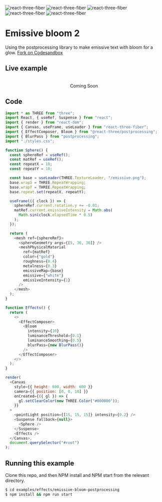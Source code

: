 ![react-three-fiber](https://img.shields.io/badge/dynamic/json?url=https://raw.githubusercontent.com/onion2k/r3f-by-example/develop/examples/effects/emissive-bloom-postprocessing/package.json&label=react-three-fiber&query=$.dependencies['react-three-fiber']&color=green) ![react-three-fiber](https://img.shields.io/badge/dynamic/json?url=https://raw.githubusercontent.com/onion2k/r3f-by-example/develop/examples/effects/emissive-bloom-postprocessing/package.json&label=three&query=$.dependencies['three']&color=green) ![react-three-fiber](https://img.shields.io/badge/dynamic/json?url=https://raw.githubusercontent.com/onion2k/r3f-by-example/develop/examples/effects/emissive-bloom-postprocessing/package.json&label=@react-three/drei&query=$.dependencies['@react-three/drei']&color=green) ![react-three-fiber](https://img.shields.io/badge/dynamic/json?url=https://raw.githubusercontent.com/onion2k/r3f-by-example/develop/examples/effects/emissive-bloom-postprocessing/package.json&label=@react-three/postprocessing&query=$.dependencies['@react-three/postprocessing']&color=green) ![react-three-fiber](https://img.shields.io/badge/dynamic/json?url=https://raw.githubusercontent.com/onion2k/r3f-by-example/develop/examples/effects/emissive-bloom-postprocessing/package.json&label=postprocessing&query=$.dependencies['postprocessing']&color=green)

# Emissive bloom 2

Using the postprocessing library to make emissive text with bloom for a glow. [Fork on Codesandbox](https://githubbox.com/onion2k/r3f-by-example/tree/develop/examples/effects/emissive-bloom-postprocessing)

## Live example
<div align="center">
  <br>
Coming Soon
  <br>
</div>

## Code
```js
import * as THREE from "three";
import React, { useRef, Suspense } from "react";
import { render } from "react-dom";
import { Canvas, useFrame, useLoader } from "react-three-fiber";
import { EffectComposer, Bloom } from "@react-three/postprocessing";
import { BlurPass } from "postprocessing";
import "./styles.css";

function Sphere() {
  const sphereRef = useRef();
  const matRef = useRef();
  const repeatX = 10;
  const repeatY = 10;

  const base = useLoader(THREE.TextureLoader, "/emissive.png");
  base.wrapS = THREE.RepeatWrapping;
  base.wrapT = THREE.RepeatWrapping;
  base.repeat.set(repeatX, repeatY);

  useFrame(({ clock }) => {
    sphereRef.current.rotation.y += -0.01;
    matRef.current.emissiveIntensity = Math.abs(
      Math.sin(clock.elapsedTime * 0.5)
    );
  });

  return (
    <mesh ref={sphereRef}>
      <sphereGeometry args={[5, 36, 36]} />
      <meshPhysicalMaterial
        ref={matRef}
        color={"gold"}
        roughness={0.4}
        metalness={0.3}
        emissiveMap={base}
        emissive={"white"}
        emissiveIntensity={1}
      />
    </mesh>
  );
}

function Effects() {
  return (
    <>
      <EffectComposer>
        <Bloom
          intensity={10}
          luminanceThreshold={0.1}
          luminanceSmoothing={0.5}
          blurPass={new BlurPass()}
        />
      </EffectComposer>
    </>
  );
}

render(
  <Canvas
    style={{ height: 600, width: 600 }}
    camera={{ position: [0, 0, 10] }}
    onCreated={({ gl }) => {
      gl.setClearColor(new THREE.Color("#000000"));
    }}
  >
    <pointLight position={[15, 15, 15]} intensity={0.2} />
    <Suspense fallback={null}>
      <Sphere />
    </Suspense>
    <Effects />
  </Canvas>,
  document.querySelector("#root")
);

```

## Running this example

Clone this repo, and then NPM install and NPM start from the relevant directory.

```bash
$ cd examples/effects/emissive-bloom-postprocessing
$ npm install && npm run start
```